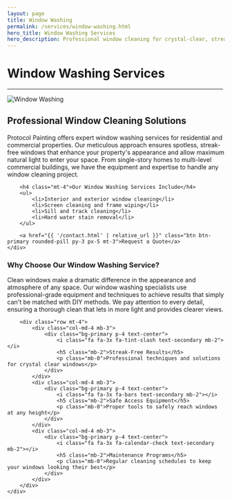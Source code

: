 ```yaml
---
layout: page
title: Window Washing
permalink: /services/window-washing.html
hero_title: Window Washing Services
hero_description: Professional window cleaning for crystal-clear, streak-free results that enhance your property's appearance and natural light.
---
```


<div class="text-center mx-auto mb-5" style="max-width: 500px;">
    <h1 class="display-5">Window Washing Services</h1>
    <hr class="w-25 mx-auto text-primary" style="opacity: 1;">
</div>

<div class="row">
    <div class="col-lg-6">
        <img class="img-fluid w-100 mb-4" src="{{ '/img/window-washing.png' | relative_url }}" alt="Window Washing">
    </div>
    <div class="col-lg-6">
        <h2>Professional Window Cleaning Solutions</h2>
        <p>Protocol Painting offers expert window washing services for residential and commercial properties. Our meticulous approach ensures spotless, streak-free windows that enhance your property's appearance and allow maximum natural light to enter your space. From single-story homes to multi-level commercial buildings, we have the equipment and expertise to handle any window cleaning project.</p>
        
        <h4 class="mt-4">Our Window Washing Services Include</h4>
        <ul>
            <li>Interior and exterior window cleaning</li>
            <li>Screen cleaning and frame wiping</li>
            <li>Sill and track cleaning</li>
            <li>Hard water stain removal</li>
        </ul>
        
        <a href="{{ '/contact.html' | relative_url }}" class="btn btn-primary rounded-pill py-3 px-5 mt-3">Request a Quote</a>
    </div>
</div>

<div class="row mt-5">
    <div class="col-12">
        <h3>Why Choose Our Window Washing Service?</h3>
        <p>Clean windows make a dramatic difference in the appearance and atmosphere of any space. Our window washing specialists use professional-grade equipment and techniques to achieve results that simply can't be matched with DIY methods. We pay attention to every detail, ensuring a thorough clean that lets in more light and provides clearer views.</p>
        
        <div class="row mt-4">
            <div class="col-md-4 mb-3">
                <div class="bg-primary p-4 text-center">
                    <i class="fa fa-3x fa-tint-slash text-secondary mb-2"></i>
                    <h5 class="mb-2">Streak-Free Results</h5>
                    <p class="mb-0">Professional techniques and solutions for crystal clear windows</p>
                </div>
            </div>
            <div class="col-md-4 mb-3">
                <div class="bg-primary p-4 text-center">
                    <i class="fa fa-3x fa-bars text-secondary mb-2"></i>
                    <h5 class="mb-2">Safe Access Equipment</h5>
                    <p class="mb-0">Proper tools to safely reach windows at any height</p>
                </div>
            </div>
            <div class="col-md-4 mb-3">
                <div class="bg-primary p-4 text-center">
                    <i class="fa fa-3x fa-calendar-check text-secondary mb-2"></i>
                    <h5 class="mb-2">Maintenance Programs</h5>
                    <p class="mb-0">Regular cleaning schedules to keep your windows looking their best</p>
                </div>
            </div>
        </div>
    </div>
</div>